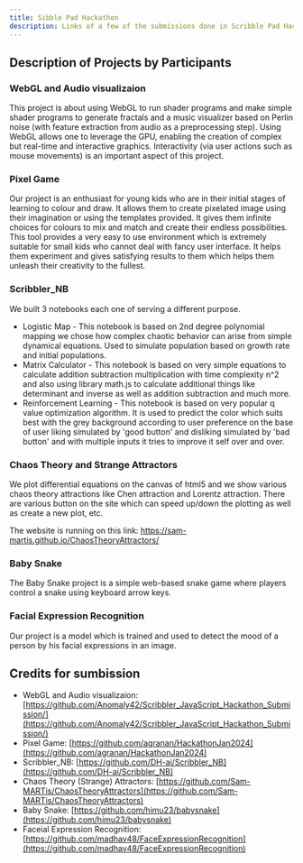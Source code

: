 ```yaml
---
title: Sibble Pad Hackathon 
description: Links of a few of the submissions done in Scribble Pad Hackathon.
---
```

## Description of Projects by Participants
### WebGL and Audio visualizaion
This project is about using WebGL to run shader programs and make simple shader programs to generate fractals and a music visualizer based on Perlin noise (with feature extraction from audio as a preprocessing step). Using WebGL allows one to leverage the GPU, enabling the creation of complex but real-time and interactive graphics. Interactivity (via user actions such as mouse movements) is an important aspect of this project.

### Pixel Game
Our project is an enthusiast for young kids who are in their initial stages of learning to colour and draw. It allows them to create pixelated image using their imagination or using the templates provided. It gives them infinite choices for colours to mix and match and create their endless possibilities. This tool provides a very easy to use environment which is extremely suitable for small kids who cannot deal with fancy user interface. It helps them experiment and gives satisfying results to them which helps them unleash their creativity to the fullest. 

### Scribbler_NB
We built 3 notebooks each one of serving a different purpose. 
- Logistic Map - This notebook is based on 2nd degree polynomial mapping we chose how complex chaotic behavior can arise from simple dynamical equations. Used to simulate population based on growth rate and initial populations.
- Matrix Calculator - This notebook is based on very simple equations to calculate addition subtraction multiplication with time complexity n^2  and also using library math.js to calculate additional things like determinant and inverse as well as addition subtraction and much more.
- Reinforcement Learning - This notebook is based on very popular q value optimization algorithm. It is used to predict the color which suits best with the grey background according to user preference on the base of user liking simulated by 'good button' and disliking simulated by 'bad  button' and with multiple inputs it tries to improve it self over and over.

### Chaos Theory and Strange Attractors
We plot differential equations on the canvas of html5 and we show various chaos theory attractions like Chen attraction and Lorentz attraction. There are various button on the site which can speed up/down the plotting as well as create a new plot, etc. 

The website is running on this link: https://sam-martis.github.io/ChaosTheoryAttractors/

### Baby Snake
The Baby Snake project is a simple web-based snake game where players control a snake using keyboard arrow keys.

### Facial Expression Recognition
Our project is a model which is trained and used to detect the mood of a person by his facial expressions in an image.


## Credits for sumbission
- WebGL and Audio visualizaion: [https://github.com/Anomaly42/Scribbler_JavaScript_Hackathon_Submission/](https://github.com/Anomaly42/Scribbler_JavaScript_Hackathon_Submission/)
- Pixel Game: [https://github.com/agranan/HackathonJan2024](https://github.com/agranan/HackathonJan2024)
- Scribbler_NB: [https://github.com/DH-ai/Scribbler_NB](https://github.com/DH-ai/Scribbler_NB)
- Chaos Theory (Strange) Attractors: [https://github.com/Sam-MARTis/ChaosTheoryAttractors](https://github.com/Sam-MARTis/ChaosTheoryAttractors)
- Baby Snake: [https://github.com/himu23/babysnake](https://github.com/himu23/babysnake)
- Faceial Expression Recognition: [https://github.com/madhav48/FaceExpressionRecognition](https://github.com/madhav48/FaceExpressionRecognition)
